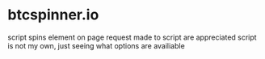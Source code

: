 # btcspinner.io
script spins element on page
request made to script are appreciated
script is not my own, just seeing what options are availiable
